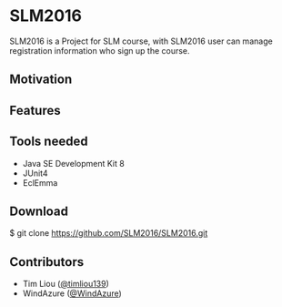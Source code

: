 # SLM2016  

SLM2016 is a Project for SLM course, with SLM2016 user can manage registration information who sign up the course.

## Motivation

## Features

## Tools needed
* Java SE Development Kit 8
* JUnit4
* EclEmma

## Download

$ git clone https://github.com/SLM2016/SLM2016.git

## Contributors


* Tim Liou ([@timliou139](https://github.com/timliou139))  
* WindAzure ([@WindAzure](https://github.com/WindAzure))


